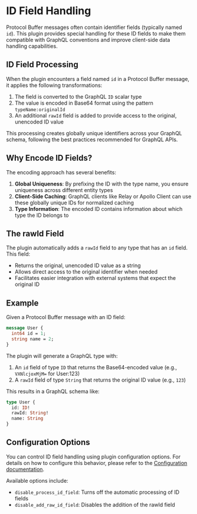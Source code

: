 # ID Field Handling

Protocol Buffer messages often contain identifier fields (typically named `id`). This plugin provides special handling for these ID fields to make them compatible with GraphQL conventions and improve client-side data handling capabilities.

## ID Field Processing

When the plugin encounters a field named `id` in a Protocol Buffer message, it applies the following transformations:

1. The field is converted to the GraphQL `ID` scalar type
2. The value is encoded in Base64 format using the pattern `typeName:originalId`
3. An additional `rawId` field is added to provide access to the original, unencoded ID value

This processing creates globally unique identifiers across your GraphQL schema, following the best practices recommended for GraphQL APIs.

## Why Encode ID Fields?

The encoding approach has several benefits:

1. **Global Uniqueness**: By prefixing the ID with the type name, you ensure uniqueness across different entity types
2. **Client-Side Caching**: GraphQL clients like Relay or Apollo Client can use these globally unique IDs for normalized caching
3. **Type Information**: The encoded ID contains information about which type the ID belongs to

## The rawId Field

The plugin automatically adds a `rawId` field to any type that has an `id` field. This field:

- Returns the original, unencoded ID value as a string
- Allows direct access to the original identifier when needed
- Facilitates easier integration with external systems that expect the original ID

## Example

Given a Protocol Buffer message with an ID field:

```protobuf
message User {
  int64 id = 1;
  string name = 2;
}
```

The plugin will generate a GraphQL type with:

1. An `id` field of type `ID` that returns the Base64-encoded value (e.g., `VXNlcjoxMjM=` for User:123)
2. A `rawId` field of type `String` that returns the original ID value (e.g., `123`)

This results in a GraphQL schema like:

```graphql
type User {
  id: ID!
  rawId: String!
  name: String
}
```

## Configuration Options

You can control ID field handling using plugin configuration options. For details on how to configure this behavior, please refer to the [Configuration documentation](../configuration.md).

Available options include:
- `disable_process_id_field`: Turns off the automatic processing of ID fields
- `disable_add_raw_id_field`: Disables the addition of the rawId field
